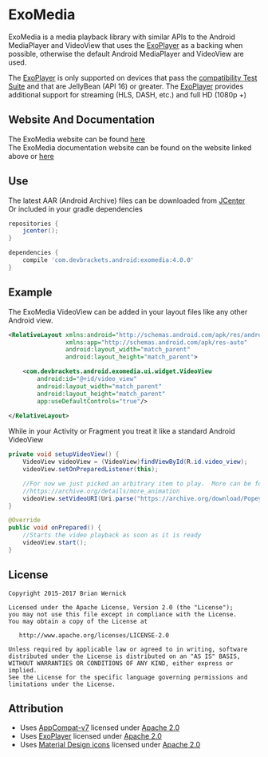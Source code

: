 ExoMedia
============
ExoMedia is a media playback library with similar APIs to the Android MediaPlayer
and VideoView that uses the [ExoPlayer][ExoPlayer] as a backing when possible, 
otherwise the default Android MediaPlayer and VideoView are used.

The [ExoPlayer][ExoPlayer] is only supported on devices that pass the [compatibility Test Suite][CTS]
and that are JellyBean (API 16) or greater.  The [ExoPlayer][ExoPlayer] provides 
additional support for streaming (HLS, DASH, etc.) and full HD (1080p +) 

Website And Documentation
--------
The ExoMedia website can be found [here][Website]  
The ExoMedia documentation website can be found on the website linked above or [here][Java Docs]

Use
-------
The latest AAR (Android Archive) files can be downloaded from [JCenter][JCenter]  
Or included in your gradle dependencies

```gradle
repositories {
    jcenter();
}

dependencies {
    compile 'com.devbrackets.android:exomedia:4.0.0'
}
```

Example
-------
The ExoMedia VideoView can be added in your layout files like any other Android view.

```xml
<RelativeLayout xmlns:android="http://schemas.android.com/apk/res/android"
                xmlns:app="http://schemas.android.com/apk/res-auto"
                android:layout_width="match_parent"
                android:layout_height="match_parent">

	<com.devbrackets.android.exomedia.ui.widget.VideoView
		android:id="@+id/video_view"
		android:layout_width="match_parent"
		android:layout_height="match_parent"
		app:useDefaultControls="true"/>
		
</RelativeLayout>
```

While in your Activity or Fragment you treat it like a standard Android VideoView

```java
private void setupVideoView() {
	VideoView videoView = (VideoView)findViewById(R.id.video_view);
	videoView.setOnPreparedListener(this);

    //For now we just picked an arbitrary item to play.  More can be found at
    //https://archive.org/details/more_animation
    videoView.setVideoURI(Uri.parse("https://archive.org/download/Popeye_forPresident/Popeye_forPresident_512kb.mp4"));
}

@Override
public void onPrepared() {
	//Starts the video playback as soon as it is ready
	videoView.start();
}
```


License
-------

    Copyright 2015-2017 Brian Wernick

    Licensed under the Apache License, Version 2.0 (the "License");
    you may not use this file except in compliance with the License.
    You may obtain a copy of the License at

       http://www.apache.org/licenses/LICENSE-2.0

    Unless required by applicable law or agreed to in writing, software
    distributed under the License is distributed on an "AS IS" BASIS,
    WITHOUT WARRANTIES OR CONDITIONS OF ANY KIND, either express or implied.
    See the License for the specific language governing permissions and
    limitations under the License.


Attribution
-----------
* Uses [AppCompat-v7](http://developer.android.com/tools/support-library/features.html#v7-appcompat) licensed under [Apache 2.0][Apache 2.0]
* Uses [ExoPlayer][ExoPlayer] licensed under [Apache 2.0][Apache 2.0]
* Uses [Material Design icons][Design Icons] licensed under [Apache 2.0][Apache 2.0]

 [Apache 2.0]: http://www.apache.org/licenses/LICENSE-2.0
 [CTS]: https://source.android.com/compatibility/cts/index.html
 [Design Icons]: https://github.com/google/material-design-icons
 [ExoPlayer]: https://github.com/google/ExoPlayer
 [Java Docs]: https://devbrackets.com/dev/libs/docs/exomedia/4.0.0/index.html
 [JCenter]: https://bintray.com/brianwernick/maven/ExoMedia/view#files
 [Website]: https://devbrackets.com/dev/libs/exomedia.html
